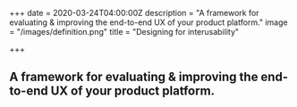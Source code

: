 +++
date = 2020-03-24T04:00:00Z
description = "A framework for evaluating & improving the end-to-end UX of your product platform."
image = "/images/definition.png"
title = "Designing for interusability"

+++
## A framework for evaluating & improving the end-to-end UX of your product platform.